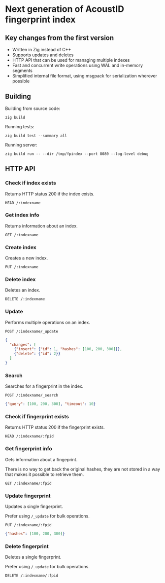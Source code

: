 # Next generation of AcoustID fingerprint index

## Key changes from the first version

- Written in Zig instead of C++
- Supports updates and deletes
- HTTP API that can be used for managing multiple indexes
- Fast and concurrent write operations using WAL and in-memory segments
- Simplified internal file format, using msgpack for serialization wherever possible

## Building

Building from source code:

    zig build

Running tests:

    zig build test --summary all

Running server:

    zig build run -- --dir /tmp/fpindex --port 8080 --log-level debug

## HTTP API

### Check if index exists

Returns HTTP status 200 if the index exists.

```
HEAD /:indexname
```

### Get index info

Returns information about an index.

```
GET /:indexname
```
### Create index

Creates a new index.

```
PUT /:indexname
```

### Delete index

Deletes an index.

```
DELETE /:indexname
```

### Update

Performs multiple operations on an index.

```
POST /:indexname/_update
```

```json
{
  "changes": [
    {"insert": {"id": 1, "hashes": [100, 200, 300]}},
    {"delete": {"id": 2}}
  ]
}
```

### Search

Searches for a fingerprint in the index.

```
POST /:indexname/_search
```

```json
{"query": [100, 200, 300], "timeout": 10}
```

### Check if fingerprint exists

Returns HTTP status 200 if the fingerprint exists.

```
HEAD /:indexname/:fpid
```

### Get fingerprint info

Gets information about a fingeprint.

There is no way to get back the original hashes, they are not stored in a way that makes it possible to retrieve them.

```
GET /:indexname/:fpid
```

### Update fingerprint

Updates a single fingerprint.

Prefer using `/_update` for bulk operations.

```
PUT /:indexname/:fpid
```

```json
{"hashes": [100, 200, 300]}
```

### Delete fingerprint

Deletes a single fingerprint.

Prefer using `/_update` for bulk operations.

```
DELETE /:indexname/:fpid
```

